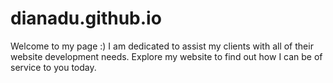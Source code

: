 # dianadu.github.io
Welcome to my page :)
I am dedicated to assist my clients with all of their website development needs. Explore my website to find out how I can be of service to you today.
